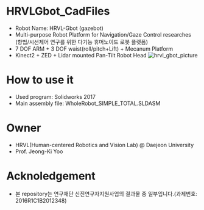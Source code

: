 # HRVLGbot_CadFiles
- Robot Name: HRVL-Gbot (gazebot)
- Multi-purpose Robot Platform for Navigation/Gaze Control researches 
  (항법/시선제어 연구를 위한 다기능 휴머노이드 로봇 플랫폼)
- 7 DOF ARM + 3 DOF waist(roll/pitch+Lift) + Mecanum Platform
- Kinect2 + ZED + Lidar mounted Pan-Tilt Robot Head
![hrvl_gbot_picture](https://user-images.githubusercontent.com/29231446/59944034-bdb4d800-949e-11e9-9137-ae9d8b1f9bb7.png)

# How to use it
- Used program: Solidworks 2017
- Main assembly file: WholeRobot_SIMPLE_TOTAL.SLDASM

# Owner
- HRVL(Human-centered Robotics and Vision Lab) @ Daejeon University
- Prof. Jeong-Ki Yoo

# Acknoledgement
- 본 repository는 연구재단 신진연구자지원사업의 결과물 중 일부입니다.(과제번호: 2016R1C1B2012348)
